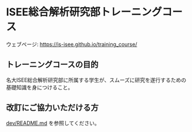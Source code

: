 # ISEE総合解析研究部トレーニングコース

ウェブページ: <https://is-isee.github.io/training_course/>

## トレーニングコースの目的

名大ISEE総合解析研究部に所属する学生が、スムーズに研究を遂行するための基礎知識を身につけること。

## 改訂にご協力いただける方

[dev/README.md](dev/README.md) を参照してください。
